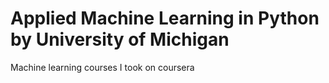 #  Applied Machine Learning in Python by University of Michigan
Machine learning courses I took on coursera
